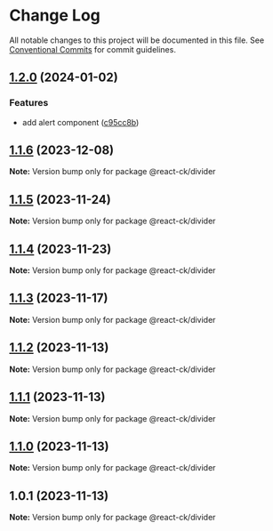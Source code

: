 # Change Log

All notable changes to this project will be documented in this file.
See [Conventional Commits](https://conventionalcommits.org) for commit guidelines.

## [1.2.0](https://github.com/abelflopes/react-ck/compare/@react-ck/divider@1.1.6...@react-ck/divider@1.2.0) (2024-01-02)


### Features

* add alert component ([c95cc8b](https://github.com/abelflopes/react-ck/commit/c95cc8b37c0471b1db11b124d5d676677b64eacb))



## [1.1.6](https://github.com/abelflopes/react-ck/compare/@react-ck/divider@1.1.5...@react-ck/divider@1.1.6) (2023-12-08)

**Note:** Version bump only for package @react-ck/divider





## [1.1.5](https://github.com/abelflopes/react-ck/compare/@react-ck/divider@1.1.4...@react-ck/divider@1.1.5) (2023-11-24)

**Note:** Version bump only for package @react-ck/divider





## [1.1.4](https://github.com/abelflopes/react-ck/compare/@react-ck/divider@1.1.3...@react-ck/divider@1.1.4) (2023-11-23)

**Note:** Version bump only for package @react-ck/divider





## [1.1.3](https://github.com/abelflopes/react-ck/compare/@react-ck/divider@1.1.2...@react-ck/divider@1.1.3) (2023-11-17)

**Note:** Version bump only for package @react-ck/divider





## [1.1.2](https://github.com/abelflopes/react-ck/compare/@react-ck/divider@1.1.1...@react-ck/divider@1.1.2) (2023-11-13)

**Note:** Version bump only for package @react-ck/divider





## [1.1.1](https://github.com/abelflopes/react-ck/compare/@react-ck/divider@1.1.0...@react-ck/divider@1.1.1) (2023-11-13)

**Note:** Version bump only for package @react-ck/divider





## [1.1.0](https://github.com/abelflopes/react-ck/compare/@react-ck/divider@1.0.1...@react-ck/divider@1.1.0) (2023-11-13)

**Note:** Version bump only for package @react-ck/divider





## 1.0.1 (2023-11-13)

**Note:** Version bump only for package @react-ck/divider
